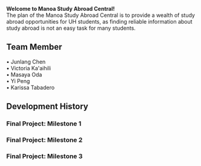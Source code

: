 
**Welcome to Manoa Study Abroad Central!**<br>
The plan of the Manoa Study Abroad Central is to provide a wealth of study abroad opportunities for UH students, as finding reliable information about study abroad is not an easy task for many students.

## Team Member
• Junlang Chen<br>
• Victoria Ka'aihili<br>
• Masaya Oda<br>
• Yi Peng<br>
• Karissa Tabadero<br>

## Development History
### Final Project: Milestone 1<br>
### Final Project: Milestone 2<br>
### Final Project: Milestone 3<br>

